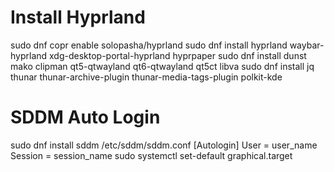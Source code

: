 # Install Hyprland
sudo dnf copr enable solopasha/hyprland
sudo dnf install hyprland waybar-hyprland xdg-desktop-portal-hyprland hyprpaper 
sudo dnf install dunst mako clipman qt5-qtwayland qt6-qtwayland qt5ct libva 
sudo dnf install jq thunar thunar-archive-plugin thunar-media-tags-plugin polkit-kde

# SDDM Auto Login
sudo dnf install sddm
/etc/sddm/sddm.conf
[Autologin]
User = user_name
Session = session_name
sudo systemctl set-default graphical.target